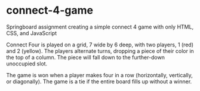 # connect-4-game
Springboard assignment creating a simple connect 4 game with only HTML, CSS, and JavaScript

Connect Four is played on a grid, 7 wide by 6 deep, with two players, 1 (red) and 2 (yellow). The players alternate turns, dropping a piece of their color in the top of a column. The piece will fall down to the further-down unoccupied slot.

The game is won when a player makes four in a row (horizontally, vertically, or diagonally). The game is a tie if the entire board fills up without a winner.
